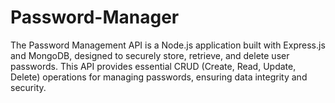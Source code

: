 # Password-Manager
The Password Management API is a Node.js application built with Express.js and MongoDB, designed to securely store, retrieve, and delete user passwords. This API provides essential CRUD (Create, Read, Update, Delete) operations for managing passwords, ensuring data integrity and security.
